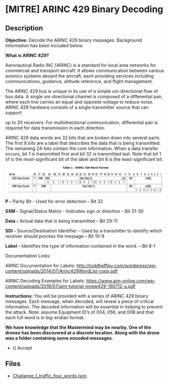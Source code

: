 # [MITRE] ARINC 429 Binary Decoding

## Description

**Objective:** Decode the ARINC 429 binary messages. Background information has been included below.



**What is ARINC 429?**

Aeronautical Radio INC (ARINC) is a standard for local area networks for commercial and transport aircraft. It allows communication between various avionics systems aboard the aircraft, each providing services including communications, guidance, altitude reference, and flight management.



The ARINC 429 bus is unique in its use of a simple uni-directional flow of bus data. A single uni-directional channel is composed of a differential pair, where each line carries an equal and opposite voltage to reduce noise. ARINC 429 hardware consists of a single transmitter source that can support

up to 20 receivers. For multidirectional communication, differential pair is required for data transmission in each direction.



ARINC 429 data words are 32 bits that are broken down into several parts. The first 8 bits are a label that describes the data that is being transmitted. The remaining 24-bits contain the core information. When a data transfer occurs, bit 1 is transmitted first and bit 32 is transmitted last. Note that bit 1 of is the most-significant bit of the label and bit 8 is the least-significant bit.



![ARINC429WordFormat](/files/MITRE/ARINC429WordFormat)



**P -** Parity Bit - Used for error detection – Bit 32

**SSM -** Signal/Status Matrix - Indicates sign or direction – Bit 31-30

**Data -** Actual data that is being transmitted – Bit 29-11

**SDI -** Source/Destination Identifier - Used by a transmitter to identify which receiver should process the message – Bit 10-9

**Label -** Identifies the type of information contained in the word. – Bit 8-1



Documentation Links:



ARINC Documentation for Labels: http://toddheffley.com/wordpress/wp-content/uploads/2014/07/Arinc429WordList-copy.pdf



ARINC Decoding Examples for Labels: https://www.aim-online.com/wp-content/uploads/2019/07/aim-tutorial-oview429-190712-u.pdf



**Instructions:** You will be provided with a series of ARINC 429 binary messages. Each message, when decoded, will reveal a piece of critical information. The decoded information will be essential in helping to prevent the attack. Note: assume Equipment ID’s of 004, 056, and 00B and that each full word is in big-endian format.



**We have knowledge that the Mastermind may be nearby. One of the drones has been discovered at a discrete location. Along with the drone was a folder containing some encoded messages.**



* () Accept

## Files

* [Challange_1_traffic_four_words.json](<files/Challange_1_traffic_four_words.json>)

